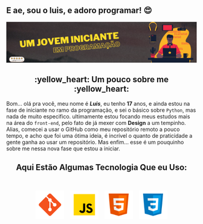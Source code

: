  ## E ae, sou o luis, e adoro programar! :heart_eyes:
 ![](https://raw.githubusercontent.com/NiziulLuizin/NiziulLuizin/main/imagem_2020-11-18_173532.png)
 <h2 align="center">
  :yellow_heart: Um pouco sobre me :yellow_heart:
 </h2>
 
 Bom... olá pra você, meu nome é ***Luis***, eu tenho **17** anos, e ainda estou na fase de iniciante no ramo da
 programação, e sei o básico sobre `Python`, mas nada de muito especifico. ultimamente estou focando
 meus estudos mais na área do `front-end`, pelo fato de já mexer com **Design** a um tempinho.
 Alias, comecei a usar o GitHub como meu repositório remoto a pouco tempo, e acho que foi uma ótima
 ideia, é incrível o quanto de praticidade a gente ganha ao usar um repositório.  Mas enfim... esse é um
 pouquinho sobre me nessa nova fase que estou a iniciar.       


 <h2 align="center">
  Aqui Estão Algumas Tecnologia Que eu Uso: 
</h2>

<br/>

<p align="center">
<code><img height="75" src="https://github.com/chandan-reddy-k/chandan-reddy-k/blob/master/assets/git.png"></code> &nbsp;&nbsp;
<code><img height="75" src="https://github.com/chandan-reddy-k/chandan-reddy-k/blob/master/assets/js.png"></code> &nbsp;&nbsp;
<code><img height="75" src="https://github.com/chandan-reddy-k/chandan-reddy-k/blob/master/assets/html.png"></code> &nbsp;&nbsp;
<code><img height="75" src="https://github.com/chandan-reddy-k/chandan-reddy-k/blob/master/assets/css.png"></code>
</p>
